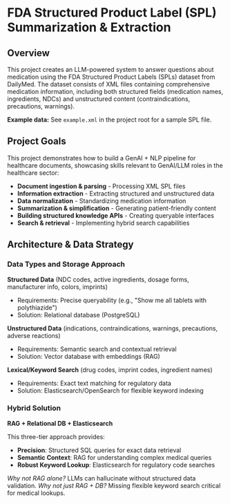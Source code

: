 # FDA Structured Product Label (SPL) Summarization & Extraction

## Overview

This project creates an LLM-powered system to answer questions about medication using the FDA Structured Product Labels (SPLs) dataset from DailyMed. The dataset consists of XML files containing comprehensive medication information, including both structured fields (medication names, ingredients, NDCs) and unstructured content (contraindications, precautions, warnings).

**Example data:** See `example.xml` in the project root for a sample SPL file.

## Project Goals

This project demonstrates how to build a GenAI + NLP pipeline for healthcare documents, showcasing skills relevant to GenAI/LLM roles in the healthcare sector:

- **Document ingestion & parsing** - Processing XML SPL files
- **Information extraction** - Extracting structured and unstructured data
- **Data normalization** - Standardizing medication information
- **Summarization & simplification** - Generating patient-friendly content
- **Building structured knowledge APIs** - Creating queryable interfaces
- **Search & retrieval** - Implementing hybrid search capabilities

## Architecture & Data Strategy

### Data Types and Storage Approach

**Structured Data** (NDC codes, active ingredients, dosage forms, manufacturer info, colors, imprints)
- Requirements: Precise queryability (e.g., "Show me all tablets with polythiazide")
- Solution: Relational database (PostgreSQL)

**Unstructured Data** (indications, contraindications, warnings, precautions, adverse reactions)
- Requirements: Semantic search and contextual retrieval
- Solution: Vector database with embeddings (RAG)

**Lexical/Keyword Search** (drug codes, imprint codes, ingredient names)
- Requirements: Exact text matching for regulatory data
- Solution: Elasticsearch/OpenSearch for flexible keyword indexing

### Hybrid Solution

**RAG + Relational DB + Elasticsearch**

This three-tier approach provides:
- **Precision**: Structured SQL queries for exact data retrieval
- **Semantic Context**: RAG for understanding complex medical queries
- **Robust Keyword Lookup**: Elasticsearch for regulatory code searches

*Why not RAG alone?* LLMs can hallucinate without structured data validation.
*Why not just RAG + DB?* Missing flexible keyword search critical for medical lookups.